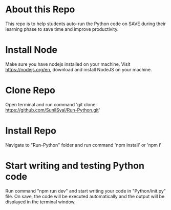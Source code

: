 # About this Repo

This repo is to help students auto-run the Python code on SAVE during their learning phase to save time and improve productivity.

# Install Node

Make sure you have nodejs installed on your machine.
Visit https://nodejs.org/en, download and install NodeJS on your machine.

# Clone Repo

Open terminal and run command 'git clone https://github.com/SunilSyal/Run-Python.git'

# Install Repo

Navigate to "Run-Python" folder and run command 'npm install' or 'npm i'

# Start writing and testing Python code

Run command "npm run dev" and start writing your code in "Python/init.py" file. On save, the code will be executed automatically and the output will be displayed in the terminal window.
